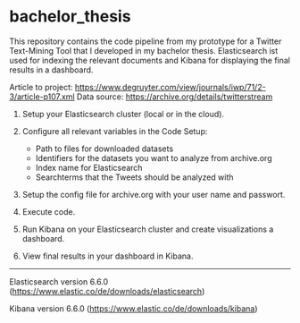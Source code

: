 # bachelor_thesis
This repository contains the code pipeline from my prototype for a Twitter Text-Mining Tool that I developed in my bachelor thesis. Elasticsearch ist used for indexing the relevant documents and Kibana for displaying the final results in a dashboard.

Article to project: https://www.degruyter.com/view/journals/iwp/71/2-3/article-p107.xml
Data source: https://archive.org/details/twitterstream

1. Setup your Elasticsearch cluster (local or in the cloud).

2. Configure all relevant variables in the Code Setup:
      * Path to files for downloaded datasets
      * Identifiers for the datasets you want to analyze from archive.org
      * Index name for Elasticsearch 
      * Searchterms that the Tweets should be analyzed with

3. Setup the config file for archive.org with your user name and passwort.

4. Execute code.

5. Run Kibana on your Elasticsearch cluster and create visualizations a dashboard.

6. View final results in your dashboard in Kibana.
_____________________________________________________________________________________________________________________

Elasticsearch version 6.6.0 (https://www.elastic.co/de/downloads/elasticsearch)

Kibana version 6.6.0 (https://www.elastic.co/de/downloads/kibana)
